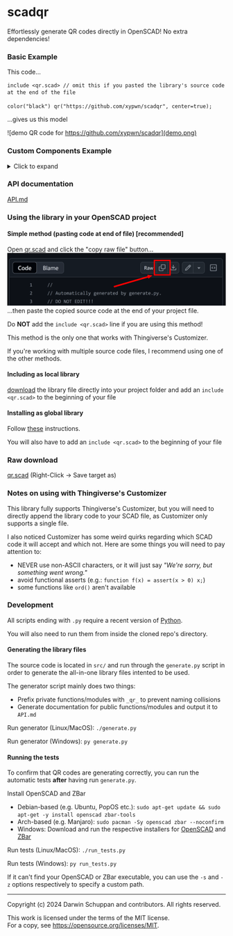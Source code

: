 # scadqr
Effortlessly generate QR codes directly in OpenSCAD! No extra dependencies!

### Basic Example
This code...
```scad
include <qr.scad> // omit this if you pasted the library's source code at the end of the file

color("black") qr("https://github.com/xypwn/scadqr", center=true);
```
...gives us this model

![demo QR code for https://github.com/xypwn/scadqr](demo.png)

### Custom Components Example
<details>
<summary>Click to expand</summary>

You can specify custom models for each module ("pixel"), position pattern and alignment pattern.
To do this, you can use the [`qr_custom()`](API.md#qr_custom---generates-a-qr-code-using-custom-elements) function. 
See the [API docs](API.md#qr_custom---generates-a-qr-code-using-custom-elements) for all the details.

The following shows an example using round components.

```scad
include <qr.scad> // omit this if you pasted the library's source code at the end of the file

color("black") qr_custom("https://github.com/xypwn/scadqr") {
    // Module
    translate([0.5, 0.5])
        scale([0.8, 0.8])
        circle(d=1, $fn=16);
    // Position pattern
    translate([3.5, 3.5]) union() {
        difference() {
            circle(d=7, $fn=32);
            circle(d=5.2, $fn=32);
        }
        circle(d=3, $fn=24);
    }
    // Alignment pattern
    translate([2.5, 2.5]) union() {
        difference() {
            circle(d=4.3, $fn=32);
            circle(d=3, $fn=32);
        }
        circle(d=1, $fn=16);
    }
}
```

![demo QR code for https://github.com/xypwn/scadqr with round components](demo-custom.png)
</details>

### API documentation
[API.md](API.md)

### Using the library in your OpenSCAD project
#### Simple method (pasting code at end of file) [recommended]
Open [qr.scad](qr.scad) and click the "copy raw file" button...
!["copy" button on the top right of the source code viewer for qr.scad](instruction-copy-from-github.png)
...then paste the copied source code at the end of your project file.

Do **NOT** add the `include <qr.scad>` line if you are using this method!

This method is the only one that works with Thingiverse's Customizer.

If you're working with multiple source code files, I recommend using one of the other methods.

#### Including as local library
[download](#raw-download) the library file directly into your project folder and add an `include <qr.scad>` to the beginning of your file

#### Installing as global library
Follow [these](https://en.wikibooks.org/wiki/OpenSCAD_User_Manual/Libraries) instructions.

You will also have to add an `include <qr.scad>` to the beginning of your file

### Raw download
[qr.scad](https://raw.githubusercontent.com/xypwn/scadqr/main/qr.scad) (Right-Click -> Save target as)

### Notes on using with Thingiverse's Customizer
This library fully supports Thingiverse's Customizer, but you will need to directly append the library code to your SCAD file, as Customizer only supports a single file.

I also noticed Customizer has some weird quirks regarding which SCAD code it will accept and which not. Here are some things you will need to pay attention to:
- NEVER use non-ASCII characters, or it will just say *"We're sorry, but something went wrong."*
- avoid functional asserts (e.g.: `function f(x) = assert(x > 0) x;`)
- some functions like `ord()` aren't available

### Development
All scripts ending with `.py` require a recent version of [Python](https://www.python.org/downloads/).

You will also need to run them from inside the cloned repo's directory.

#### Generating the library files
The source code is located in `src/` and run through the `generate.py` script in order to generate the all-in-one library files intented to be used.

The generator script mainly does two things:
- Prefix private functions/modules with `_qr_` to prevent naming collisions
- Generate documentation for public functions/modules and output it to `API.md`

Run generator (Linux/MacOS): `./generate.py`

Run generator (Windows): `py generate.py`

#### Running the tests
To confirm that QR codes are generating correctly, you can run the automatic tests **after** having run `generate.py`.

Install OpenSCAD and ZBar
- Debian-based (e.g. Ubuntu, PopOS etc.):  `sudo apt-get update && sudo apt-get -y install openscad zbar-tools`
- Arch-based (e.g. Manjaro):  `sudo pacman -Sy openscad zbar --noconfirm`
- Windows: Download and run the respective installers for [OpenSCAD](https://openscad.org/downloads.html) and [ZBar](https://zbar.sourceforge.net/download.html)

Run tests (Linux/MacOS): `./run_tests.py`

Run tests (Windows): `py run_tests.py`

If it can't find your OpenSCAD or ZBar executable, you can use the `-s` and `-z` options respectively to specify a custom path.

---
Copyright (c) 2024 Darwin Schuppan and contributors. All rights reserved.

This work is licensed under the terms of the MIT license.  
For a copy, see <https://opensource.org/licenses/MIT>.
